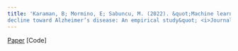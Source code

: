 ```yaml
---
title: 'Karaman, B; Mormino, E; Sabuncu, M. (2022). &quot;Machine learning based multi-modal prediction of future
decline toward Alzheimer’s disease: An empirical study&quot; <i>Journal 1</i>. 1(1).'
---
```

[Paper](http://academicpages.github.io/files/paper1.pdf)
[Code]
